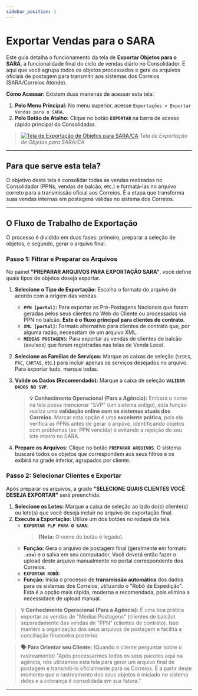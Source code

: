 ```yaml
---
sidebar_position: 1
---
```


# Exportar Vendas para o SARA

Este guia detalha o funcionamento da tela de **Exportar Objetos para o SARA**, a funcionalidade final do ciclo de vendas diário no Consolidador. É aqui que você agrupa todos os objetos processados e gera os arquivos oficiais de postagem para transmitir aos sistemas dos Correios (SARA/Correios Atende).

**Como Acessar:**
Existem duas maneiras de acessar esta tela:
1.  **Pelo Menu Principal:** No menu superior, acesse `Exportações > Exportar Vendas para o SARA`.
2.  **Pelo Botão de Atalho:** Clique no botão **`EXPORTAR`** na barra de acesso rápido principal do Consolidador.

> [![Tela de Exportação de Objetos para SARA/CA](/img/exportacoes/exportar-vendas-sara-ca.png)](/img/exportacoes/exportar-vendas-sara-ca.png)
> *Tela de Exportação de Objetos para SARA/CA*

---

## Para que serve esta tela?

O objetivo desta tela é consolidar todas as vendas realizadas no Consolidador (PPNs, vendas de balcão, etc.) e formatá-las no arquivo correto para a transmissão oficial aos Correios. É a etapa que transforma suas vendas internas em postagens válidas no sistema dos Correios.

---

## O Fluxo de Trabalho de Exportação

O processo é dividido em duas fases: primeiro, preparar a seleção de objetos, e segundo, gerar o arquivo final.

### Passo 1: Filtrar e Preparar os Arquivos

No painel **"PREPARAR ARQUIVOS PARA EXPORTAÇÃO SARA"**, você define quais tipos de objetos deseja exportar.

1.  **Selecione o Tipo de Exportação:** Escolha o formato do arquivo de acordo com a origem das vendas.
    * **`PPN [portal]`:** Para exportar as Pré-Postagens Nacionais que foram geradas pelos seus clientes na Web do Cliente ou processadas via PPN no balcão. **Este é o fluxo principal para clientes de contrato.**
    * **`XML [portal]`:** Formato alternativo para clientes de contrato que, por alguma razão, necessitam de um arquivo XML.
    * **`MÉDIAS POSTAGENS`:** Para exportar as vendas de clientes de balcão (avulsos) que foram registradas nas telas de Venda Local.

2.  **Selecione as Famílias de Serviços:** Marque as caixas de seleção (`SEDEX`, `PAC`, `CARTAS`, etc.) para incluir apenas os serviços desejados no arquivo. Para exportar tudo, marque todas.

3.  **Valide os Dados (Recomendado):** Marque a caixa de seleção **`VALIDAR DADOS NO SVP`**.
    > **💡 Conhecimento Operacional (Para a Agência):** Embora o nome na tela possa mencionar "SVP" (um sistema antigo), esta função realiza uma **validação online com os sistemas atuais dos Correios**. Marcar esta opção é uma **excelente prática**, pois ela verifica as PPNs antes de gerar o arquivo, identificando objetos com problemas (ex: PPN vencida) e evitando a rejeição do seu lote inteiro no SARA.

4.  **Prepare os Arquivos:** Clique no botão **`PREPARAR ARQUIVOS`**. O sistema buscará todos os objetos que correspondem aos seus filtros e os exibirá na grade inferior, agrupados por cliente.

### Passo 2: Selecionar Clientes e Exportar

Após preparar os arquivos, a grade **"SELECIONE QUAIS CLIENTES VOCÊ DESEJA EXPORTAR"** será preenchida.

1.  **Selecione os Lotes:** Marque a caixa de seleção ao lado do(s) cliente(s) ou lote(s) que você deseja incluir no arquivo de exportação final.
2.  **Execute a Exportação:** Utilize um dos botões no rodapé da tela.
    * **`EXPORTAR PLP PARA O SARA`**:
        > **(Nota:** O nome do botão é legado).
    * **Função:** Gera o arquivo de postagem final (geralmente em formato **`.csv`**) e o salva em seu computador. Você deverá então fazer o upload deste arquivo manualmente no portal correspondente dos Correios.
    * **`EXPORTAR ROBÔ`:**
    * **Função:** Inicia o processo de **transmissão automática** dos dados para os sistemas dos Correios, utilizando o "Robô de Expedição". Esta é a opção mais rápida, moderna e recomendada, pois elimina a necessidade de upload manual.

> **💡 Conhecimento Operacional (Para a Agência):** É uma boa prática exportar as vendas de "Médias Postagens" (clientes de balcão) separadamente das vendas de "PPN" (clientes de contrato). Isso mantém a organização dos seus arquivos de postagem e facilita a conciliação financeira posterior.

> **🗣️ Para Orientar seu Cliente:** (Quando o cliente perguntar sobre o rastreamento) "Após processarmos todos os seus pacotes aqui na agência, nós utilizamos esta tela para gerar um arquivo final de postagem e transmiti-lo oficialmente para os Correios. É a partir deste momento que o rastreamento dos seus objetos é iniciado no sistema deles e a cobrança é consolidada em sua fatura."

---
